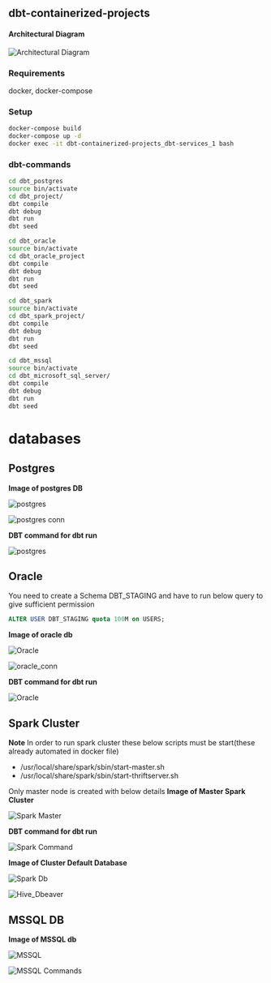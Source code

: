 ## dbt-containerized-projects
#### Architectural Diagram
![Architectural Diagram](./src/Architecture_diagram.png "Diagram")
### Requirements
docker, docker-compose
### Setup
```bash
docker-compose build
docker-compose up -d
docker exec -it dbt-containerized-projects_dbt-services_1 bash
```
### dbt-commands
```bash
cd dbt_postgres
source bin/activate
cd dbt_project/
dbt compile 
dbt debug
dbt run 
dbt seed 

cd dbt_oracle
source bin/activate
cd dbt_oracle_project
dbt compile 
dbt debug
dbt run 
dbt seed 

cd dbt_spark
source bin/activate
cd dbt_spark_project/
dbt compile 
dbt debug
dbt run 
dbt seed 

cd dbt_mssql
source bin/activate
cd dbt_microsoft_sql_server/
dbt compile 
dbt debug
dbt run 
dbt seed 
```
# databases


## Postgres
**Image of postgres DB**

![postgres](./src/postgres.png "postgres")

![postgres conn](src/postgress_con.png)


**DBT command for dbt run**

![postgres](./src/dbt_postgres.png "command")

## Oracle
You need to create a Schema DBT_STAGING
and have to run below query to give sufficient permission
```sql
ALTER USER DBT_STAGING quota 100M on USERS;
```
**Image of oracle db**

![Oracle](./src/oracle.png "Oracle DB")

![oracle_conn](src/oracle_conn.png)

**DBT command for dbt run**

![Oracle](./src/oracle_command.png "Oracle")


## Spark Cluster

**Note** In order to run spark cluster these below scripts must be start(these already automated in docker file)

* /usr/local/share/spark/sbin/start-master.sh
* /usr/local/share/spark/sbin/start-thriftserver.sh

Only master node is created 
with below details 
**Image of Master Spark Cluster**

![Spark Master](./src/spark.png "Spark Master")

**DBT command for dbt run**

![Spark Command](./src/spark-command.png "Spark Command")

**Image of Cluster Default Database**

![Spark Db](./src/spark-db.png "Spark Db")

![Hive_Dbeaver](src/Hive_Dbeaver.png)


## MSSQL DB 

**Image of MSSQL db**

![MSSQL](src/MSSQL-CONN.png)

![MSSQL Commands](src/MSSQL-Commands.png)